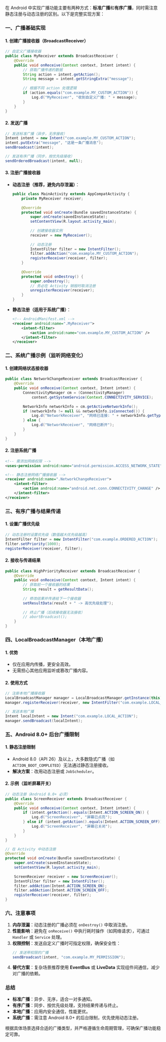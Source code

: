 在 Android 中实现广播功能主要有两种方式：**标准广播**和**有序广播**，同时需注意静态注册与动态注册的区别。以下是完整实现方案：


### **一、广播基础实现**
#### **1. 创建广播接收器（BroadcastReceiver）**
```java
// 自定义广播接收器
public class MyReceiver extends BroadcastReceiver {
    @Override
    public void onReceive(Context context, Intent intent) {
        // 获取广播传递的数据
        String action = intent.getAction();
        String message = intent.getStringExtra("message");
        
        // 根据不同 action 处理逻辑
        if (action.equals("com.example.MY_CUSTOM_ACTION")) {
            Log.d("MyReceiver", "收到自定义广播: " + message);
        }
    }
}
```

#### **2. 发送广播**
```java
// 发送标准广播（异步，无序接收）
Intent intent = new Intent("com.example.MY_CUSTOM_ACTION");
intent.putExtra("message", "这是一条广播消息");
sendBroadcast(intent);

// 发送有序广播（同步，按优先级接收）
sendOrderedBroadcast(intent, null);
```

#### **3. 注册广播接收器**
- **动态注册（推荐，避免内存泄漏）**：
  ```java
  public class MainActivity extends AppCompatActivity {
      private MyReceiver receiver;
      
      @Override
      protected void onCreate(Bundle savedInstanceState) {
          super.onCreate(savedInstanceState);
          setContentView(R.layout.activity_main);
          
          // 创建接收器实例
          receiver = new MyReceiver();
          
          // 动态注册
          IntentFilter filter = new IntentFilter();
          filter.addAction("com.example.MY_CUSTOM_ACTION");
          registerReceiver(receiver, filter);
      }
      
      @Override
      protected void onDestroy() {
          super.onDestroy();
          // 务必在 Activity 销毁时取消注册
          unregisterReceiver(receiver);
      }
  }
  ```
- **静态注册（适用于系统广播）**：
  ```xml
  <!-- AndroidManifest.xml -->
  <receiver android:name=".MyReceiver">
      <intent-filter>
          <action android:name="com.example.MY_CUSTOM_ACTION" />
      </intent-filter>
  </receiver>
  ```


### **二、系统广播示例（监听网络变化）**
#### **1. 创建网络状态接收器**
```java
public class NetworkChangeReceiver extends BroadcastReceiver {
    @Override
    public void onReceive(Context context, Intent intent) {
        ConnectivityManager cm = (ConnectivityManager) 
            context.getSystemService(Context.CONNECTIVITY_SERVICE);
        
        NetworkInfo networkInfo = cm.getActiveNetworkInfo();
        if (networkInfo != null && networkInfo.isConnected()) {
            Log.d("NetworkReceiver", "网络已连接: " + networkInfo.getTypeName());
        } else {
            Log.d("NetworkReceiver", "网络已断开");
        }
    }
}
```

#### **2. 注册系统广播**
```xml
<!-- 需添加网络权限 -->
<uses-permission android:name="android.permission.ACCESS_NETWORK_STATE" />

<!-- 静态注册网络广播接收器 -->
<receiver android:name=".NetworkChangeReceiver">
    <intent-filter>
        <action android:name="android.net.conn.CONNECTIVITY_CHANGE" />
    </intent-filter>
</receiver>
```


### **三、有序广播与结果传递**
#### **1. 设置广播优先级**
```java
// 动态注册时设置优先级（数值越大优先级越高）
IntentFilter filter = new IntentFilter("com.example.ORDERED_ACTION");
filter.setPriority(1000);
registerReceiver(receiver, filter);
```

#### **2. 接收与传递结果**
```java
public class HighPriorityReceiver extends BroadcastReceiver {
    @Override
    public void onReceive(Context context, Intent intent) {
        // 获取前一个接收器的结果
        String result = getResultData();
        
        // 修改结果并传递给下一个接收器
        setResultData(result + " -> 高优先级处理");
        
        // 终止广播（后续接收器无法接收）
        // abortBroadcast();
    }
}
```


### **四、LocalBroadcastManager（本地广播）**
#### **1. 优势**
- 仅在应用内传播，更安全高效。
- 无需担心其他应用监听或篡改广播内容。

#### **2. 使用方式**
```java
// 注册本地广播接收器
LocalBroadcastManager manager = LocalBroadcastManager.getInstance(this);
manager.registerReceiver(receiver, new IntentFilter("com.example.LOCAL_ACTION"));

// 发送本地广播
Intent localIntent = new Intent("com.example.LOCAL_ACTION");
manager.sendBroadcast(localIntent);
```


### **五、Android 8.0+ 后台广播限制**
#### **1. 静态注册限制**
- Android 8.0（API 26）及以上，大多数隐式广播（如 `ACTION_BOOT_COMPLETED`）无法通过静态注册接收。
- **解决方案**：改用动态注册或 `JobScheduler`。

#### **2. 示例（监听屏幕开关）**
```java
// 动态注册（Android 8.0+ 必须）
public class ScreenReceiver extends BroadcastReceiver {
    @Override
    public void onReceive(Context context, Intent intent) {
        if (intent.getAction().equals(Intent.ACTION_SCREEN_ON)) {
            Log.d("ScreenReceiver", "屏幕已点亮");
        } else if (intent.getAction().equals(Intent.ACTION_SCREEN_OFF)) {
            Log.d("ScreenReceiver", "屏幕已关闭");
        }
    }
}

// 在 Activity 中动态注册
@Override
protected void onCreate(Bundle savedInstanceState) {
    super.onCreate(savedInstanceState);
    setContentView(R.layout.activity_main);
    
    ScreenReceiver receiver = new ScreenReceiver();
    IntentFilter filter = new IntentFilter();
    filter.addAction(Intent.ACTION_SCREEN_ON);
    filter.addAction(Intent.ACTION_SCREEN_OFF);
    registerReceiver(receiver, filter);
}
```


### **六、注意事项**
1. **内存泄漏**：动态注册的广播必须在 `onDestroy()` 中取消注册。
2. **性能影响**：避免在 `onReceive()` 中执行耗时操作（如网络请求），可通过 `Handler` 或 `Service` 处理。
3. **权限控制**：发送自定义广播时可指定权限，确保安全性：
   ```java
   // 发送带权限的广播
   sendBroadcast(intent, "com.example.MY_PERMISSION");
   ```
4. **替代方案**：复杂场景推荐使用 **EventBus** 或 **LiveData** 实现组件间通信，减少对广播的依赖。


### **总结**
- **标准广播**：异步、无序，适合一对多通知。
- **有序广播**：同步、按优先级处理，支持结果传递与终止。
- **本地广播**：应用内安全通信，性能更优。
- **系统广播**：需注意 Android 8.0+ 的后台限制，优先使用动态注册。

根据具体场景选择合适的广播类型，并严格遵循生命周期管理，可确保广播功能稳定可靠。